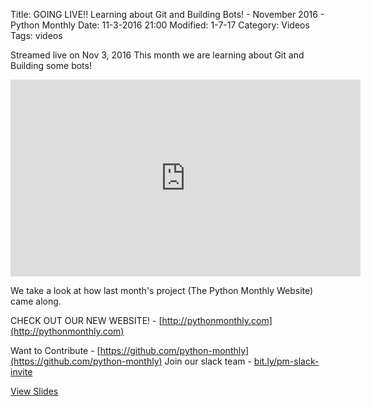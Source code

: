 Title: GOING LIVE!! Learning about Git and Building Bots! - November 2016 - Python Monthly
Date: 11-3-2016 21:00
Modified: 1-7-17
Category: Videos
Tags: videos

Streamed live on Nov 3, 2016
This month we are learning about Git and Building some bots!

<iframe width="560" height="315" src="https://www.youtube.com/embed/YmyqHt3t6UY" frameborder="0" allowfullscreen></iframe>

We take a look at how last month's project (The Python Monthly Website) came along.

CHECK OUT OUR NEW WEBSITE! - [http://pythonmonthly.com](http://pythonmonthly.com)

Want to Contribute - [https://github.com/python-monthly](https://github.com/python-monthly)
Join our slack team - [bit.ly/pm-slack-invite](bit.ly/pm-slack-invite)

[View Slides](https://docs.google.com/presentation/d/10wKUC9p91cXH6JBBROEBFhShASVDGPLAoUb0JFnoFPI/edit?usp=sharing)